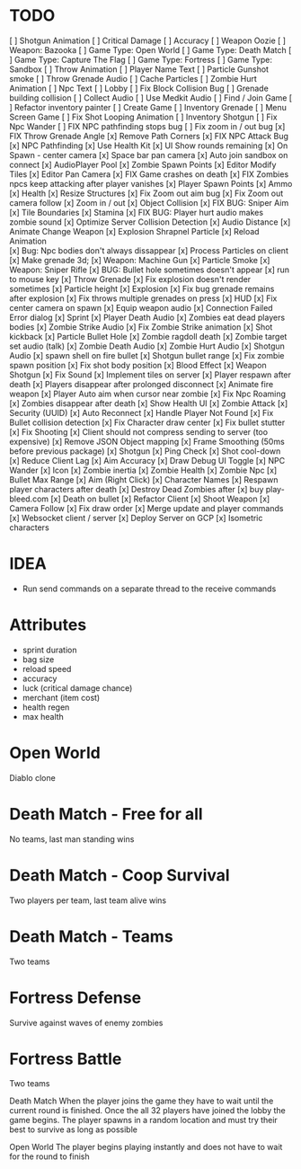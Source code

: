 # TODO
[ ] Shotgun Animation
[ ] Critical Damage
[ ] Accuracy
[ ] Weapon Oozie
[ ] Weapon: Bazooka
[ ] Game Type: Open World
[ ] Game Type: Death Match
[ ] Game Type: Capture The Flag
[ ] Game Type: Fortress
[ ] Game Type: Sandbox
[ ] Throw Animation
[ ] Player Name Text
[ ] Particle Gunshot smoke
[ ] Throw Grenade Audio
[ ] Cache Particles
[ ] Zombie Hurt Animation
[ ] Npc Text
[ ] Lobby
[ ] Fix Block Collision Bug
[ ] Grenade building collision
[ ] Collect Audio
[ ] Use Medkit Audio
[ ] Find / Join Game 
[ ] Refactor inventory painter
[ ] Create Game
[ ] Inventory Grenade
[ ] Menu Screen Game
[ ] Fix Shot Looping Animation
[ ] Inventory Shotgun
[ ] Fix Npc Wander
[ ] FIX NPC pathfinding stops bug
[ ] Fix zoom in / out bug
[x] FIX Throw Grenade Angle
[x] Remove Path Corners
[x] FIX NPC Attack Bug
[x] NPC Pathfinding
[x] Use Health Kit
[x] UI Show rounds remaining
[x] On Spawn - center camera
[x] Space bar pan camera
[x] Auto join sandbox on connect
[x] AudioPlayer Pool
[x] Zombie Spawn Points
[x] Editor Modify Tiles
[x] Editor Pan Camera
[x] FIX Game crashes on death
[x] FIX Zombies npcs keep attacking after player vanishes
[x] Player Spawn Points
[x] Ammo
[x] Health
[x] Resize Structures
[x] Fix Zoom out aim bug
[x] Fix Zoom out camera follow
[x] Zoom in / out
[x] Object Collision
[x] FIX BUG: Sniper Aim 
[x] Tile Boundaries
[x] Stamina
[x] FIX BUG: Player hurt audio makes zombie sound
[x] Optimize Server Collision Detection
[x] Audio Distance
[x] Animate Change Weapon 
[x] Explosion Shrapnel Particle
[x] Reload Animation  
[x] Bug: Npc bodies don't always dissappear
[x] Process Particles on client
[x] Make grenade 3d;
[x] Weapon: Machine Gun
[x] Particle Smoke
[x] Weapon: Sniper Rifle
[x] BUG: Bullet hole sometimes doesn't appear
[x] run to mouse key
[x] Throw Grenade
[x] Fix explosion doesn't render sometimes
[x] Particle height 
[x] Explosion
[x] Fix bug grenade remains after explosion
[x] Fix throws multiple grenades on press
[x] HUD
[x] Fix center camera on spawn
[x] Equip weapon audio
[x] Connection Failed Error dialog
[x] Sprint
[x] Player Death Audio
[x] Zombies eat dead players bodies
[x] Zombie Strike Audio
[x] Fix Zombie Strike animation
[x] Shot kickback
[x] Particle Bullet Hole
[x] Zombie ragdoll death
[x] Zombie target set audio (talk)
[x] Zombie Death Audio
[x] Zombie Hurt Audio
[x] Shotgun Audio
[x] spawn shell on fire bullet
[x] Shotgun bullet range
[x] Fix zombie spawn position
[x] Fix shot body position
[x] Blood Effect
[x] Weapon Shotgun
[x] Fix Sound
[x] Implement tiles on server
[x] Player respawn after death
[x] Players disappear after prolonged disconnect
[x] Animate fire weapon
[x] Player Auto aim when cursor near zombie
[x] Fix Npc Roaming
[x] Zombies disappear after death
[x] Show Health UI
[x] Zombie Attack
[x] Security (UUID)
[x] Auto Reconnect
[x] Handle Player Not Found
[x] Fix Bullet collision detection
[x] Fix Character draw center
[x] Fix bullet stutter
[x] Fix Shooting
[x] Client should not compress sending to server (too expensive)
[x] Remove JSON Object mapping
[x] Frame Smoothing (50ms before previous package)
[x] Shotgun
[x] Ping Check
[x] Shot cool-down
[x] Reduce Client Lag
[x] Aim Accuracy
[x] Draw Debug UI Toggle 
[x] NPC Wander
[x] Icon
[x] Zombie inertia
[x] Zombie Health
[x] Zombie Npc
[x] Bullet Max Range
[x] Aim (Right Click)
[x] Character Names
[x] Respawn player characters after death
[x] Destroy Dead Zombies after
[x] buy play-bleed.com
[x] Death on bullet
[x] Refactor Client
[x] Shoot Weapon
[x] Camera Follow
[x] Fix draw order
[x] Merge update and player commands
[x] Websocket client / server
[x] Deploy Server on GCP
[x] Isometric characters


# IDEA
- Run send commands on a separate thread to the receive commands

# Attributes
- sprint duration
- bag size
- reload speed
- accuracy
- luck (critical damage chance)
- merchant (item cost)
- health regen
- max health

# Open World
Diablo clone

# Death Match - Free for all
No teams, last man standing wins

# Death Match - Coop Survival
Two players per team, last team alive wins

# Death Match - Teams
Two teams

# Fortress Defense
Survive against waves of enemy zombies

# Fortress Battle
Two teams 

Death Match
When the player joins the game they have to wait until the current round is finished.
Once the all 32 players have joined the lobby the game begins. The player spawns in a random
location and must try their best to survive as long as possible

Open World
The player begins playing instantly and does not have to wait for the round to finish

